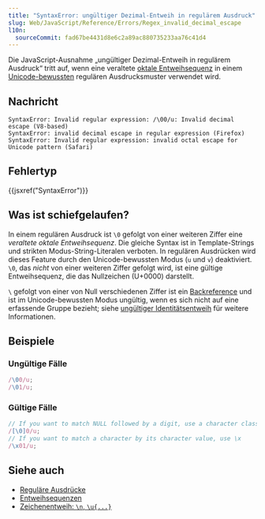 ```yaml
---
title: "SyntaxError: ungültiger Dezimal-Entweih in regulärem Ausdruck"
slug: Web/JavaScript/Reference/Errors/Regex_invalid_decimal_escape
l10n:
  sourceCommit: fad67be4431d8e6c2a89ac880735233aa76c41d4
---
```


Die JavaScript-Ausnahme „ungültiger Dezimal-Entweih in regulärem Ausdruck“ tritt auf, wenn eine veraltete [oktale Entweihsequenz](/de/docs/Web/JavaScript/Reference/Deprecated_and_obsolete_features#escape_sequences) in einem [Unicode-bewussten](/de/docs/Web/JavaScript/Reference/Global_Objects/RegExp/unicode#unicode-aware_mode) regulären Ausdrucksmuster verwendet wird.

## Nachricht

```plain
SyntaxError: Invalid regular expression: /\00/u: Invalid decimal escape (V8-based)
SyntaxError: invalid decimal escape in regular expression (Firefox)
SyntaxError: Invalid regular expression: invalid octal escape for Unicode pattern (Safari)
```

## Fehlertyp

{{jsxref("SyntaxError")}}

## Was ist schiefgelaufen?

In einem regulären Ausdruck ist `\0` gefolgt von einer weiteren Ziffer eine _veraltete oktale Entweihsequenz_. Die gleiche Syntax ist in Template-Strings und strikten Modus-String-Literalen verboten. In regulären Ausdrücken wird dieses Feature durch den Unicode-bewussten Modus (`u` und `v`) deaktiviert. `\0`, das _nicht_ von einer weiteren Ziffer gefolgt wird, ist eine gültige Entweihsequenz, die das Nullzeichen (U+0000) darstellt.

`\` gefolgt von einer von Null verschiedenen Ziffer ist ein [Backreference](/de/docs/Web/JavaScript/Reference/Regular_expressions/Backreference) und ist im Unicode-bewussten Modus ungültig, wenn es sich nicht auf eine erfassende Gruppe bezieht; siehe [ungültiger Identitätsentweih](/de/docs/Web/JavaScript/Reference/Errors/Regex_invalid_identity_escape) für weitere Informationen.

## Beispiele

### Ungültige Fälle

```js example-bad
/\00/u;
/\01/u;
```

### Gültige Fälle

```js example-good
// If you want to match NULL followed by a digit, use a character class
/[\0]0/u;
// If you want to match a character by its character value, use \x
/\x01/u;
```

## Siehe auch

- [Reguläre Ausdrücke](/de/docs/Web/JavaScript/Reference/Regular_expressions)
- [Entweihsequenzen](/de/docs/Web/JavaScript/Reference/Regular_expressions#escape_sequences)
- [Zeichenentweih: `\n`, `\u{...}`](/de/docs/Web/JavaScript/Reference/Regular_expressions/Character_escape)
